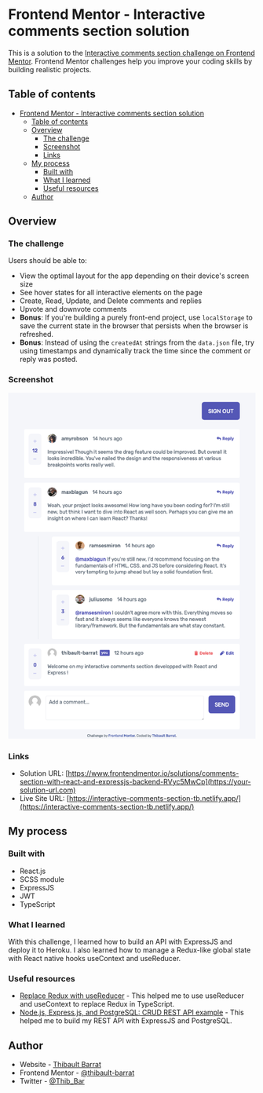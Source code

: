# Frontend Mentor - Interactive comments section solution

This is a solution to the [Interactive comments section challenge on Frontend Mentor](https://www.frontendmentor.io/challenges/interactive-comments-section-iG1RugEG9). Frontend Mentor challenges help you improve your coding skills by building realistic projects. 

## Table of contents

- [Frontend Mentor - Interactive comments section solution](#frontend-mentor---interactive-comments-section-solution)
  - [Table of contents](#table-of-contents)
  - [Overview](#overview)
    - [The challenge](#the-challenge)
    - [Screenshot](#screenshot)
    - [Links](#links)
  - [My process](#my-process)
    - [Built with](#built-with)
    - [What I learned](#what-i-learned)
    - [Useful resources](#useful-resources)
  - [Author](#author)

## Overview

### The challenge

Users should be able to:

- View the optimal layout for the app depending on their device's screen size
- See hover states for all interactive elements on the page
- Create, Read, Update, and Delete comments and replies
- Upvote and downvote comments
- **Bonus**: If you're building a purely front-end project, use `localStorage` to save the current state in the browser that persists when the browser is refreshed.
- **Bonus**: Instead of using the `createdAt` strings from the `data.json` file, try using timestamps and dynamically track the time since the comment or reply was posted.

### Screenshot

![](./Firefox_Screenshot_2022-02-11T08-56-18.148Z.png)

### Links

- Solution URL: [https://www.frontendmentor.io/solutions/comments-section-with-react-and-expressjs-backend-RVyc5MwCp](https://your-solution-url.com)
- Live Site URL: [https://interactive-comments-section-tb.netlify.app/](https://interactive-comments-section-tb.netlify.app/)

## My process

### Built with

- React.js
- SCSS module
- ExpressJS
- JWT
- TypeScript

### What I learned

With this challenge, I learned how to build an API with ExpressJS and deploy it to Heroku.
I also learned how to manage a Redux-like global state with React native hooks useContext and useReducer.

### Useful resources

- [Replace Redux with useReducer](https://javascript.plainenglish.io/replace-redux-with-usereducer-100406773332) - This helped me to use useReducer and useContext to replace Redux in TypeScript.
- [Node.js, Express.js, and PostgreSQL: CRUD REST API example](https://blog.logrocket.com/nodejs-expressjs-postgresql-crud-rest-api-example/) - This helped me to build my REST API with ExpressJS and PostgreSQL.

## Author

- Website - [Thibault Barrat](https://www.thibault-barrat.com/)
- Frontend Mentor - [@thibault-barrat](https://www.frontendmentor.io/profile/thibault-barrat)
- Twitter - [@Thib_Bar](https://www.twitter.com/Thib_Bar)